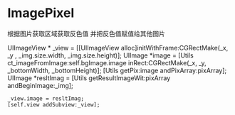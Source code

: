 # ImagePixel
根据图片获取区域获取反色值 并把反色值赋值给其他图片
   
   
   UIImageView * _view = [[UIImageView alloc]initWithFrame:CGRectMake(_x,  _y , _img.size.width, _img.size.height)]; 
    UIImage *image = [Utils ct_imageFromImage:self.bgImage.image inRect:CGRectMake(_x, _y, _bottomWidth, _bottomHeight)];
    [Utils getPix:image andPixArray:pixArray];
    UIImage *resltImag = [Utils getResultImageWit:pixArray andBeginImage:_img];
    
    _view.image = resltImag;
    [self.view addSubview:_view];
